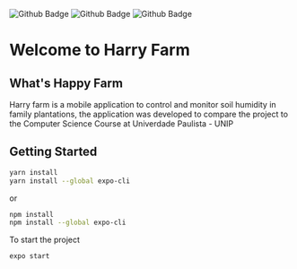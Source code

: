 ![Github Badge](https://img.shields.io/badge/expo-V14.15.3-white?style=for-the-badge&logo=expo)
![Github Badge](https://img.shields.io/badge/node-V4.7.3-green?style=for-the-badge&logo=node)
![Github Badge](https://img.shields.io/badge/yarn-V1.22.5-blue?style=for-the-badge&logo=yarn)
# Welcome to Harry Farm
## What's Happy Farm
Harry farm is a mobile application to control and monitor soil humidity in family plantations, the application was developed to compare the project to the Computer Science Course at Univerdade Paulista - UNIP
## Getting Started
```bash
yarn install
yarn install --global expo-cli
```
or
```bash
npm install
npm install --global expo-cli
```
To start the project
```bash
expo start
```

